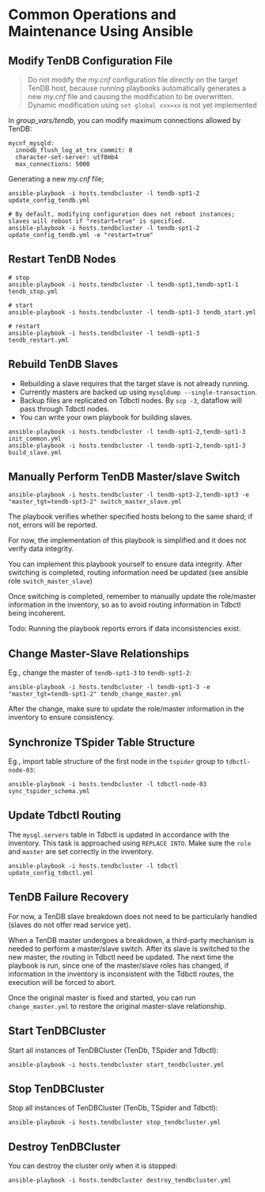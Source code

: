 # Common Operations and Maintenance Using Ansible

## Modify TenDB Configuration File

> Do not modify the *my.cnf* configuration file directly on the target TenDB host, because running playbooks automatically generates a new *my.cnf* file and causing the modification to be overwritten.
> Dynamic modification using `set global xxx=xx` is not yet implemented

In *group_vars/tendb*, you can modify maximum connections allowed by TenDB:
```
mycnf_mysqld:
  innodb_flush_log_at_trx_commit: 0
  character-set-server: utf8mb4
  max_connections: 5000
```

Generating a new *my.cnf* file;
```
ansible-playbook -i hosts.tendbcluster -l tendb-spt1-2 update_config_tendb.yml

# By default, modifying configuration does not reboot instances; slaves will reboot if "restart=true" is specified.
ansible-playbook -i hosts.tendbcluster -l tendb-spt1-2 update_config_tendb.yml -e "restart=true"
```

## Restart TenDB Nodes

```
# stop
ansible-playbook -i hosts.tendbcluster -l tendb-spt1,tendb-spt1-1 tendb_stop.yml

# start
ansible-playbook -i hosts.tendbcluster -l tendb-spt1-3 tendb_start.yml

# restart
ansible-playbook -i hosts.tendbcluster -l tendb-spt1-3 tendb_restart.yml
```

## Rebuild TenDB Slaves

- Rebuilding a slave requires that the target slave is not already running.
- Currently masters are backed up using `mysqldump --single-transaction`.
- Backup files are replicated on Tdbctl nodes. By `scp -3`, dataflow will pass through Tdbctl nodes.
- You can write your own playbook for building slaves.

```
ansible-playbook -i hosts.tendbcluster -l tendb-spt1-2,tendb-spt1-3 init_common.yml
ansible-playbook -i hosts.tendbcluster -l tendb-spt1-2,tendb-spt1-3 build_slave.yml
```

## Manually Perform TenDB Master/slave Switch

```
ansible-playbook -i hosts.tendbcluster -l tendb-spt3-2,tendb-spt3 -e "master_tgt=tendb-spt3-2" switch_master_slave.yml
```

The playbook verifies whether specified hosts belong to the same shard; if not, errors will be reported.

For now, the implementation of this playbook is simplified and it does not verify data integrity.

You can implement this playbook yourself to ensure data integrity. After switching is completed, routing information need be updated (see ansible role `switch_master_slave`)

Once switching is completed, remember to manually update the role/master information in the inventory, so as to avoid routing information in Tdbctl being incoherent.

Todo: Running the playbook reports errors if data inconsistencies exist.

## Change Master-Slave Relationships

Eg., change the master of `tendb-spt1-3` to `tendb-spt1-2`:
```
ansible-playbook -i hosts.tendbcluster -l tendb-spt1-3 -e "master_tgt=tendb-spt1-2" tendb_change_master.yml 
```

After the change, make sure to update the role/master information in the inventory to ensure consistency.

## Synchronize TSpider Table Structure

Eg., import table structure of the first node in the `tspider` group to `tdbctl-node-03`:
```
ansible-playbook -i hosts.tendbcluster -l tdbctl-node-03 sync_tspider_schema.yml
```

## Update Tdbctl Routing

The `mysql.servers` table in Tdbctl is updated in accordance with the inventory. This task is approached using `REPLACE INTO`. Make sure the `role` and `master` are set correctly in the inventory.
```
ansible-playbook -i hosts.tendbcluster -l tdbctl update_config_tdbctl.yml
```

## TenDB Failure Recovery

For now, a TenDB slave breakdown does not need to be particularly handled (slaves do not offer read service yet).

When a TenDB master undergoes a breakdown, a third-party mechanism is needed to perform a master/slave switch. After its slave is switched to the new master, the routing in Tdbctl need be updated. The next time the playbook is run, since one of the master/slave roles has changed, if information in the inventory is inconsistent with the Tdbctl routes, the execution will be forced to abort.

Once the original master is fixed and started, you can run `change_master.yml` to restore the original master-slave relationship.

## Start TenDBCluster

Start all instances of TenDBCluster (TenDb, TSpider and Tdbctl):
```
ansible-playbook -i hosts.tendbcluster start_tendbcluster.yml
```

## Stop TenDBCluster
Stop all instances of TenDBCluster (TenDb, TSpider and Tdbctl):
```
ansible-playbook -i hosts.tendbcluster stop_tendbcluster.yml
```

## Destroy TenDBCluster
You can destroy the cluster only when it is stopped:
```
ansible-playbook -i hosts.tendbcluster destroy_tendbcluster.yml
```